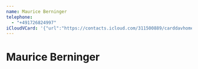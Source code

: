 ```yaml
---
name: Maurice Berninger
telephone:
  - "+491726824997"
iCloudVCard: '{"url":"https://contacts.icloud.com/311500889/carddavhome/card/80D7C0F0-A726-400C-94DE-7F65E9941E68.vcf","etag":"\"kmfhap6h\"","data":"BEGIN:VCARD\r\nVERSION:3.0\r\nFN:\r\nN:Berninger;Maurice;;;\r\nUID:8B147D92-0E4D-42B8-9802-3557192C244E\r\nPRODID:-//Apple Inc.//iOS 11.4.1//EN\r\nREV:2025-04-03T22:18:16Z\r\nORG:;\r\nTEL:+491726824997\r\nEND:VCARD"}'
---
```

# Maurice Berninger